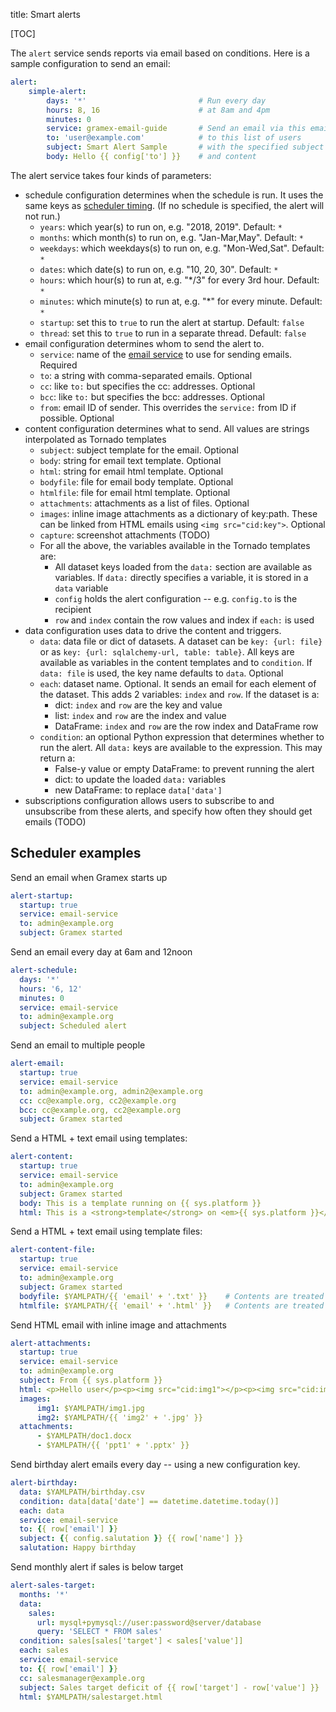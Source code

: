 title: Smart alerts

[TOC]

The `alert` service sends reports via email based on conditions. Here is a
sample configuration to send an email:

```yaml
alert:
    simple-alert:
        days: '*'                         # Run every day
        hours: 8, 16                      # at 8am and 4pm
        minutes: 0
        service: gramex-email-guide       # Send an email via this email-service
        to: 'user@example.com'            # to this list of users
        subject: Smart Alert Sample       # with the specified subject
        body: Hello {{ config['to'] }}    # and content
```

The alert service takes four kinds of parameters:

- schedule configuration determines when the schedule is run. It uses the same
  keys as [scheduler timing](../scheduler/#scheduler-timing). (If no schedule is
  specified, the alert will not run.)
  - `years`: which year(s) to run on, e.g. "2018, 2019". Default: `*`
  - `months`: which month(s) to run on, e.g. "Jan-Mar,May". Default: `*`
  - `weekdays`: which weekdays(s) to run on, e.g. "Mon-Wed,Sat". Default: `*`
  - `dates`: which date(s) to run on, e.g. "10, 20, 30". Default: `*`
  - `hours`: which hour(s) to run at, e.g. "*/3" for every 3rd hour. Default: `*`
  - `minutes`: which minute(s) to run at, e.g. "*" for every minute. Default: `*`
  - `startup`: set this to `true` to run the alert at startup. Default: `false`
  - `thread`: set this to `true` to run in a separate thread. Default: `false`
- email configuration determines whom to send the alert to.
  - `service`: name of the [email service](../email/) to use for sending emails. Required
  - `to`: a string with comma-separated emails. Optional
  - `cc`: like `to:` but specifies the cc: addresses. Optional
  - `bcc`: like `to:` but specifies the bcc: addresses. Optional
  - `from`: email ID of sender. This overrides the `service:` from ID if possible. Optional
- content configuration determines what to send. All values are strings interpolated as Tornado templates
  - `subject`: subject template for the email. Optional
  - `body`: string for email text template. Optional
  - `html`: string for email html template. Optional
  - `bodyfile`: file for email body template. Optional
  - `htmlfile`: file for email html template. Optional
  - `attachments`: attachments as a list of files. Optional
  - `images`: inline image attachments as a dictionary of key:path. These
    can be linked from HTML emails using `<img src="cid:key">`. Optional
  - `capture`: screenshot attachments (TODO)
  - For all the above, the variables available in the Tornado templates are:
    - All dataset keys loaded from the `data:` section are available as variables.
      If `data:` directly specifies a variable, it is stored in a `data` variable
    - `config` holds the alert configuration -- e.g. `config.to` is the recipient
    - `row` and `index` contain the row values and index if `each:` is used
- data configuration uses data to drive the content and triggers.
  - `data`: data file or dict of datasets. A dataset can be `key: {url: file}` or
    as `key: {url: sqlalchemy-url, table: table}`. All keys are available as
    variables in the content templates and to `condition`. If `data: file` is
    used, the key name defaults to `data`. Optional
  - `each`: dataset name. Optional. It sends an email for each element of the
    dataset. This adds 2 variables: `index` and `row`. If the dataset is a:
    -  dict: `index` and `row` are the key and value
    -  list: `index` and `row` are the index and value
    -  DataFrame: `index` and `row` are the row index and DataFrame row
  - `condition`: an optional Python expression that determines whether to run the
    alert. All `data:` keys are available to the expression. This may return a:
    - False-y value or empty DataFrame: to prevent running the alert
    - dict: to update the loaded `data:` variables
    - new DataFrame: to replace `data['data']`
- subscriptions configuration allows users to subscribe to and unsubscribe from
  these alerts, and specify how often they should get emails (TODO)

## Scheduler examples

Send an email when Gramex starts up

```yaml
alert-startup:
  startup: true
  service: email-service
  to: admin@example.org
  subject: Gramex started
```

Send an email every day at 6am and 12noon

```yaml
alert-schedule:
  days: '*'
  hours: '6, 12'
  minutes: 0
  service: email-service
  to: admin@example.org
  subject: Scheduled alert
```

Send an email to multiple people

```yaml
alert-email:
  startup: true
  service: email-service
  to: admin@example.org, admin2@example.org
  cc: cc@example.org, cc2@example.org
  bcc: cc@example.org, cc2@example.org
  subject: Gramex started
```

Send a HTML + text email using templates:

```yaml
alert-content:
  startup: true
  service: email-service
  to: admin@example.org
  subject: Gramex started
  body: This is a template running on {{ sys.platform }}
  html: This is a <strong>template</strong> on <em>{{ sys.platform }}</em>
```

Send a HTML + text email using template files:

```yaml
alert-content-file:
  startup: true
  service: email-service
  to: admin@example.org
  subject: Gramex started
  bodyfile: $YAMLPATH/{{ 'email' + '.txt' }}    # Contents are treated as templates too
  htmlfile: $YAMLPATH/{{ 'email' + '.html' }}   # Contents are treated as templates too
```

Send HTML email with inline image and attachments

```yaml
alert-attachments:
  startup: true
  service: email-service
  to: admin@example.org
  subject: From {{ sys.platform }}
  html: <p>Hello user</p><p><img src="cid:img1"></p><p><img src="cid:img2"></p>
  images:
      img1: $YAMLPATH/img1.jpg
      img2: $YAMLPATH/{{ 'img2' + '.jpg' }}
  attachments:
      - $YAMLPATH/doc1.docx
      - $YAMLPATH/{{ 'ppt1' + '.pptx' }}
```

Send birthday alert emails every day -- using a new configuration key.

```yaml
alert-birthday:
  data: $YAMLPATH/birthday.csv
  condition: data[data['date'] == datetime.datetime.today()]
  each: data
  service: email-service
  to: {{ row['email'] }}
  subject: {{ config.salutation }} {{ row['name'] }}
  salutation: Happy birthday
```

Send monthly alert if sales is below target

```yaml
alert-sales-target:
  months: '*'
  data:
    sales:
      url: mysql+pymysql://user:password@server/database
      query: 'SELECT * FROM sales'
  condition: sales[sales['target'] < sales['value']]
  each: sales
  service: email-service
  to: {{ row['email'] }}
  cc: salesmanager@example.org
  subject: Sales target deficit of {{ row['target'] - row['value'] }}
  html: $YAMLPATH/salestarget.html
```
